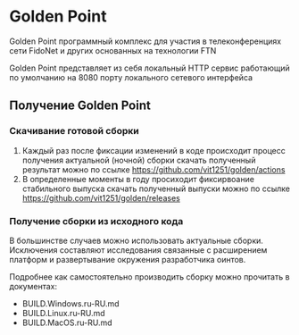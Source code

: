 # Golden Point

Golden Point программный комплекс для участия в телеконференциях сети FidoNet и других основанных на технологии FTN

Golden Point представляет из себя локальный HTTP сервис работающий по умолчанию на 8080 порту локального сетевого интерфейса

## Получение Golden Point

### Скачивание готовой сборки

1. Каждый раз после фиксации изменений в коде происходит процесс получения актуальной (ночной) сборки
   скачать полученный результат можно по ссылке https://github.com/vit1251/golden/actions
2. В определенные моменты в году просиходит фиксирвоание стабильного выпуска
   скачать полученный выпуски можно по ссылке https://github.com/vit1251/golden/releases

### Получение сборки из исходного кода

В большинстве случаев можно использовать актуальные сборки. Исключения составляют исследования связанные с расширением
платформ и развертывание окружения разработчика оинтов.

Подробнее как самостоятельно производить сборку можно прочитать в документах:

 * BUILD.Windows.ru-RU.md
 * BUILD.Linux.ru-RU.md
 * BUILD.MacOS.ru-RU.md

